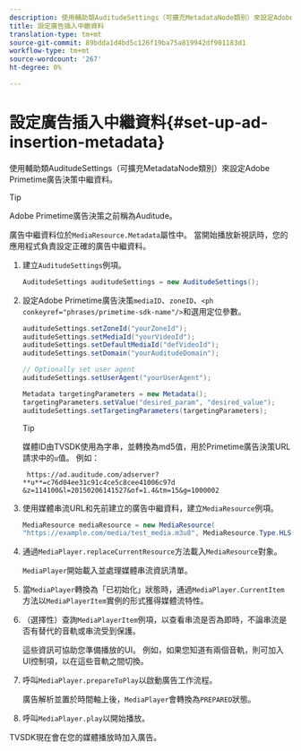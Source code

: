```yaml
---
description: 使用輔助類AuditudeSettings（可擴充MetadataNode類別）來設定Adobe Primetime廣告決策中繼資料。
title: 設定廣告插入中繼資料
translation-type: tm+mt
source-git-commit: 89bdda1d4bd5c126f19ba75a819942df901183d1
workflow-type: tm+mt
source-wordcount: '267'
ht-degree: 0%

---
```



# 設定廣告插入中繼資料{#set-up-ad-insertion-metadata}

使用輔助類AuditudeSettings（可擴充MetadataNode類別）來設定Adobe Primetime廣告決策中繼資料。

>[!TIP]
>
>Adobe Primetime廣告決策之前稱為Auditude。

廣告中繼資料位於`MediaResource.Metadata`屬性中。 當開始播放新視訊時，您的應用程式負責設定正確的廣告中繼資料。

1. 建立`AuditudeSettings`例項。

   ```java
   AuditudeSettings auditudeSettings = new AuditudeSettings();
   ```

1. 設定Adobe Primetime廣告決策`mediaID`、`zoneID`、`<ph conkeyref="phrases/primetime-sdk-name"/>`和選用定位參數。

   ```java
   auditudeSettings.setZoneId("yourZoneId"); 
   auditudeSettings.setMediaId("yourVideoId"); 
   auditudeSettings.setDefaultMediaId("defVideoId"); 
   auditudeSettings.setDomain("yourAuditudeDomain"); 
   
   // Optionally set user agent  
   auditudeSettings.setUserAgent("yourUserAgent"); 
   
   Metadata targetingParameters = new Metadata(); 
   targetingParameters.setValue("desired_param", "desired_value"); 
   auditudeSettings.setTargetingParameters(targetingParameters);
   ```

   >[!TIP]
   >
   >媒體ID由TVSDK使用為字串，並轉換為md5值，用於Primetime廣告決策URL請求中的`u`值。 例如：
   >
   >
   >` https://ad.auditude.com/adserver? **u**=c76d04ee31c91c4ce5c8cee41006c97d &z=114100&l=20150206141527&of=1.4&tm=15&g=1000002`

1. 使用媒體串流URL和先前建立的廣告中繼資料，建立`MediaResource`例項。

   ```java
   MediaResource mediaResource = new MediaResource( 
   "https://example.com/media/test_media.m3u8", MediaResource.Type.HLS, Metadata);
   ```

1. 通過`MediaPlayer.replaceCurrentResource`方法載入`MediaResource`對象。

   `MediaPlayer`開始載入並處理媒體串流資訊清單。

1. 當`MediaPlayer`轉換為「已初始化」狀態時，通過`MediaPlayer.CurrentItem`方法以`MediaPlayerItem`實例的形式獲得媒體流特性。
1. （選擇性）查詢`MediaPlayerItem`例項，以查看串流是否為即時，不論串流是否有替代的音軌或串流受到保護。

   這些資訊可協助您準備播放的UI。 例如，如果您知道有兩個音軌，則可加入UI控制項，以在這些音軌之間切換。

1. 呼叫`MediaPlayer.prepareToPlay`以啟動廣告工作流程。

   廣告解析並置於時間軸上後，`MediaPlayer`會轉換為`PREPARED`狀態。
1. 呼叫`MediaPlayer.play`以開始播放。

TVSDK現在會在您的媒體播放時加入廣告。